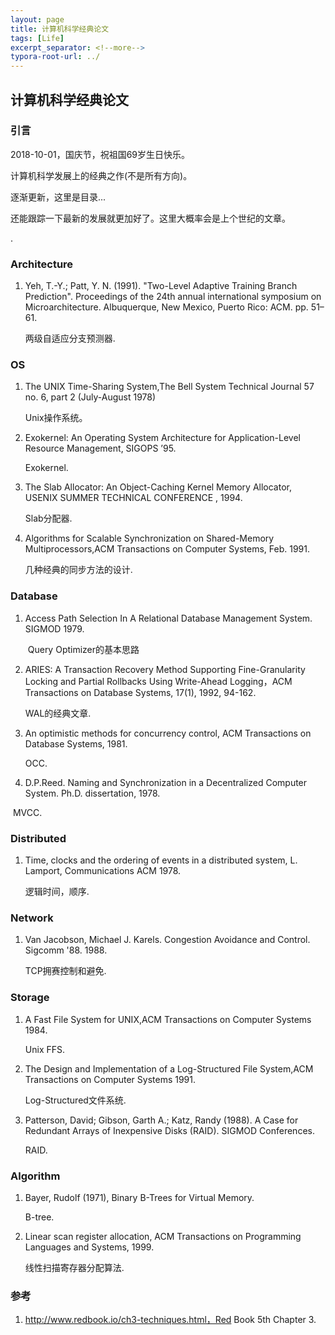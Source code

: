```yaml
---
layout: page
title: 计算机科学经典论文
tags: [Life]
excerpt_separator: <!--more-->
typora-root-url: ../
---
```




## 计算机科学经典论文

### 引言

   2018-10-01，国庆节，祝祖国69岁生日快乐。



   计算机科学发展上的经典之作(不是所有方向)。

   逐渐更新，这里是目录...

   还能跟踪一下最新的发展就更加好了。这里大概率会是上个世纪的文章。

.

### Architecture

1. Yeh, T.-Y.; Patt, Y. N. (1991). "Two-Level Adaptive Training Branch Prediction". Proceedings of the 24th annual international symposium on Microarchitecture. Albuquerque, New Mexico, Puerto Rico: ACM. pp. 51–61. 

   两级自适应分支预测器.



### OS

1. The UNIX Time-Sharing System,The Bell System Technical Journal 57 no. 6, part 2 (July-August 1978)

   Unix操作系统。

2. Exokernel: An Operating System Architecture for Application-Level Resource Management,  SIGOPS ’95.

   Exokernel.

3. The Slab Allocator: An Object-Caching Kernel Memory Allocator, USENIX SUMMER TECHNICAL CONFERENCE , 1994.

   Slab分配器.

4. Algorithms for Scalable Synchronization on Shared-Memory Multiprocessors,ACM Transactions on Computer Systems, Feb. 1991.

   几种经典的同步方法的设计.



### Database

1. Access Path Selection In A Relational Database Management System. SIGMOD 1979. 

    Query Optimizer的基本思路

2. ARIES: A Transaction Recovery Method Supporting Fine-Granularity Locking and Partial Rollbacks Using Write-Ahead Logging，ACM Transactions on Database Systems, 17(1), 1992, 94-162.

   WAL的经典文章.

3. An optimistic methods for concurrency control, ACM Transactions on Database Systems, 1981.

   OCC.

4.   D.P.Reed. Naming and Synchronization in a Decentralized Computer System. Ph.D. dissertation, 1978. 

​      MVCC.



### Distributed

1. Time, clocks and the ordering of events in a distributed system, L. Lamport, Communications ACM 1978. 

   逻辑时间，顺序. 



### Network

1. Van Jacobson, Michael J. Karels. Congestion Avoidance and Control.  Sigcomm '88. 1988.

   TCP拥赛控制和避免.


### Storage

1. A Fast File System for UNIX,ACM Transactions on Computer Systems 1984. 

   Unix FFS.

2. The Design and Implementation of a Log-Structured File System,ACM Transactions on Computer Systems 1991. 

   Log-Structured文件系统.

3. Patterson, David; Gibson, Garth A.; Katz, Randy (1988). A Case for Redundant Arrays of Inexpensive Disks (RAID). SIGMOD Conferences.

   RAID.


### Algorithm

1. Bayer, Rudolf (1971), Binary B-Trees for Virtual Memory.

   B-tree.

2. Linear scan register allocation, ACM Transactions on Programming Languages and Systems, 1999.

    线性扫描寄存器分配算法.



### 参考

1. http://www.redbook.io/ch3-techniques.html，Red Book 5th Chapter 3.

